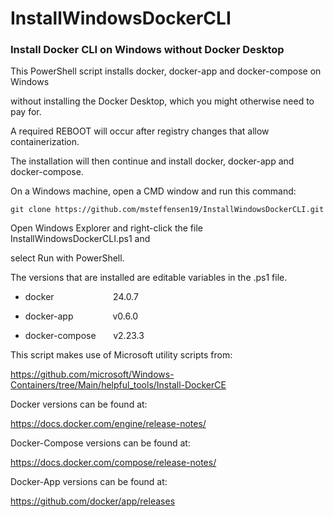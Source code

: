 # InstallWindowsDockerCLI

### Install Docker CLI on Windows without Docker Desktop

This PowerShell script installs docker, docker-app and docker-compose on Windows 

without installing the Docker Desktop, which you might otherwise need to pay for.



A required REBOOT will occur after registry changes that allow containerization.

The installation will then continue and install docker, docker-app and docker-compose.

On a Windows machine, open a CMD window and run this command:

    git clone https://github.com/msteffensen19/InstallWindowsDockerCLI.git

Open Windows Explorer and right-click the file InstallWindowsDockerCLI.ps1 and 

select Run with PowerShell.


The versions that are installed are editable variables in the .ps1 file.

- docker                        24.0.7

- docker-app                v0.6.0

- docker-compose       v2.23.3


This script makes use of Microsoft utility scripts from:

https://github.com/microsoft/Windows-Containers/tree/Main/helpful_tools/Install-DockerCE

Docker versions can be found at:

https://docs.docker.com/engine/release-notes/

Docker-Compose versions can be found at:

https://docs.docker.com/compose/release-notes/

Docker-App versions can be found at:

https://github.com/docker/app/releases


